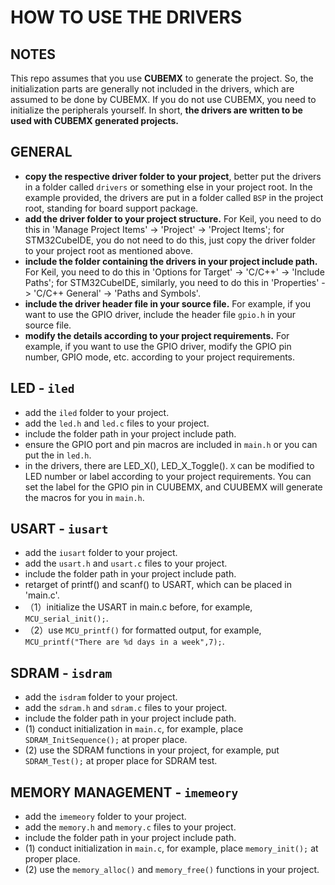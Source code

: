 # HOW TO USE THE DRIVERS

## NOTES
This repo assumes that you use **CUBEMX** to generate the project. So, the initialization parts are generally not included in the drivers, which are assumed to be done by CUBEMX. If you do not use CUBEMX, you need to initialize the peripherals yourself.
In short, **the drivers are written to be used with CUBEMX generated projects.** 

## GENERAL
- **copy the respective driver folder to your project**, better put the drivers in a folder called `drivers` or something else in your project root. In the example provided, the drivers are put in a folder called `BSP` in the project root, standing for board support package.
- **add the driver folder to your project structure.** For Keil, you need to do this in 'Manage Project Items' -> 'Project' -> 'Project Items'; for STM32CubeIDE, you do not need to do this, just copy the driver folder to your project root as mentioned above.
- **include the folder containing the drivers in your project include path.** For Keil, you need to do this in 'Options for Target' -> 'C/C++' -> 'Include Paths'; for STM32CubeIDE, similarly, you need to do this in 'Properties' -> 'C/C++ General' -> 'Paths and Symbols'.
- **include the driver header file in your source file.** For example, if you want to use the GPIO driver, include the header file `gpio.h` in your source file.
- **modify the details according to your project requirements.** For example, if you want to use the GPIO driver, modify the GPIO pin number, GPIO mode, etc. according to your project requirements.


## LED - `iled`
- add the `iled` folder to your project.
- add the `led.h` and `led.c` files to your project.
- include the folder path in your project include path.
- ensure the GPIO port and pin macros are included in `main.h` or you can put the in `led.h`.
- in the drivers, there are LED_X(), LED_X_Toggle(). `X` can be modified to LED number or label according to your project requirements. You can set the label for the GPIO pin in CUUBEMX, and CUUBEMX will generate the macros for you in `main.h`.

## USART - `iusart`
- add the `iusart` folder to your project.
- add the `usart.h` and `usart.c` files to your project.
- include the folder path in your project include path.
- retarget of printf() and scanf() to USART, which can be placed in 'main.c'.
- （1）initialize the USART in main.c before, for example, `MCU_serial_init();`.
- （2）use `MCU_printf()` for formatted output, for example, `MCU_printf("There are %d days in a week",7);`.

## SDRAM - `isdram`
- add the `isdram` folder to your project.
- add the `sdram.h` and `sdram.c` files to your project.
- include the folder path in your project include path.
- (1) conduct initialization in `main.c`, for example, place `SDRAM_InitSequence();` at proper place.
- (2) use the SDRAM functions in your project, for example, put `SDRAM_Test();` at proper place for SDRAM test.

## MEMORY MANAGEMENT - `imemeory`
- add the `imemeory` folder to your project.
- add the `memory.h` and `memory.c` files to your project.
- include the folder path in your project include path.
- (1) conduct initialization in `main.c`, for example, place `memory_init();` at proper place.
- (2) use the `memory_alloc()` and `memory_free()` functions in your project.